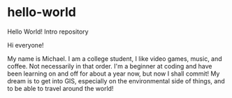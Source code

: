 # hello-world
Hello World! Intro repository

Hi everyone!

My name is Michael. I am a college student, I like video games, music, and coffee. Not necessarily in that order. I'm a beginner at coding and have been learning on and off for about a year now, but now I shall commit! My dream is to get into GIS, especially on the environmental side of things, and to be able to travel around the world!
